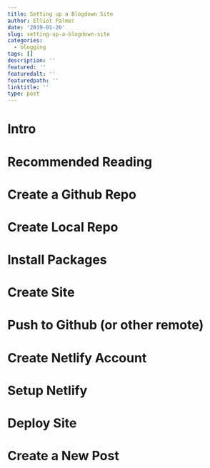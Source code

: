 ```yaml
---
title: Setting up a Blogdown Site
author: Elliot Palmer
date: '2019-01-20'
slug: setting-up-a-blogdown-site
categories:
  - blogging
tags: []
description: ''
featured: ''
featuredalt: ''
featuredpath: ''
linktitle: ''
type: post
---
```


# Intro

# Recommended Reading

# Create a Github Repo

# Create Local Repo

# Install Packages

# Create Site

# Push to Github (or other remote)

# Create Netlify Account

# Setup Netlify

# Deploy Site

# Create a New Post

